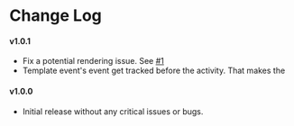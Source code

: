 # Change Log

#### v1.0.1

* Fix a potential rendering issue. See [#1](https://github.com/meteorhacks/kadira-debug/issues/1)
* Template event's event get tracked before the activity. That makes the 

#### v1.0.0

* Initial release without any critical issues or bugs.
